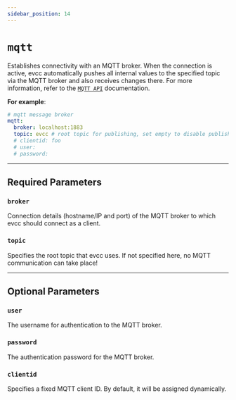 ```yaml
---
sidebar_position: 14
---
```


# `mqtt`

Establishes connectivity with an MQTT broker.
When the connection is active, evcc automatically pushes all internal values to the specified topic via the MQTT broker and also receives changes there.
For more information, refer to the [`MQTT API`](/docs/reference/api/#mqtt-api) documentation.

**For example**:

```yaml
# mqtt message broker
mqtt:
  broker: localhost:1883
  topic: evcc # root topic for publishing, set empty to disable publishing
  # clientid: foo
  # user:
  # password:
```

---

## Required Parameters

### `broker`

Connection details (hostname/IP and port) of the MQTT broker to which evcc should connect as a client.

### `topic`

Specifies the root topic that evcc uses.
If not specified here, no MQTT communication can take place!

---

## Optional Parameters

### `user`

The username for authentication to the MQTT broker.

### `password`

The authentication password for the MQTT broker.

### `clientid`

Specifies a fixed MQTT client ID. By default, it will be assigned dynamically.
